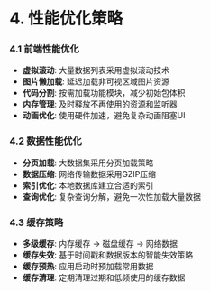 # 4. 性能优化策略

### 4.1 前端性能优化
- **虚拟滚动**: 大量数据列表采用虚拟滚动技术
- **图片懒加载**: 延迟加载非可视区域图片资源
- **代码分割**: 按需加载功能模块，减少初始包体积
- **内存管理**: 及时释放不再使用的资源和监听器
- **动画优化**: 使用硬件加速，避免复杂动画阻塞UI

### 4.2 数据性能优化
- **分页加载**: 大数据集采用分页加载策略
- **数据压缩**: 网络传输数据采用GZIP压缩
- **索引优化**: 本地数据库建立合适的索引
- **查询优化**: 复杂查询分解，避免一次性加载大量数据

### 4.3 缓存策略
- **多级缓存**: 内存缓存 → 磁盘缓存 → 网络数据
- **缓存失效**: 基于时间戳和数据版本的智能失效策略
- **缓存预热**: 应用启动时预加载常用数据
- **缓存清理**: 定期清理过期和低频使用的缓存数据
